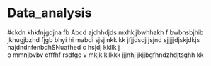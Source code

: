 # Data_analysis
#ckdn khkfnjgdjna fb
Abcd ajdhhdjds mxhkjjbwhhakh f bwbnsbjhib
jkhugjbzhd fjgb bhyi 
hi mabdi sjsj nkk
kk jfjjdsdj jsjnd sjjjjjdjskjdkjs najdndnfenbdhSNuafhed c hsjdj
kkllk j   
o mmnjbvbv   cfffhf rsdfgc v
mkjk kllkkk jjjnhj
jkjjbgfhndzhdjtsghh
kk
